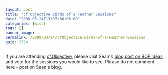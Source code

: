 ```yaml
---
layout: post
title: "cf.Objective Birds of a Feather Sessions"
date: "2008-03-24T13:03:00+06:00"
categories: [misc]
tags: []
banner_image: 
permalink: /2008/03/24/cfObjective-Birds-of-a-Feather-Sessions
guid: 2724
---
```


If you are attending <a href="http://www.cfobjective.com">cf.Objective</a>, please visit Sean's <a href="http://corfield.org/blog/index.cfm/do/blog.entry/entry/cfObjective_2008__More_BOF_suggestions">blog post on BOF ideas</a> and vote for the sessions you would like to see. Please do not comment here - post on Sean's blog.